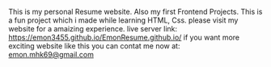 This is my personal Resume website. Also my first Frontend Projects.
This is a fun project which i made while learning HTML, Css. please visit my website for a amaizing experience. 
live server link: https://emon3455.github.io/EmonResume.github.io/
if you want more exciting website like this you can contat me now at: emon.mhk69@gmail.com
